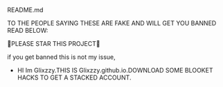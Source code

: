 README.md






             
TO THE PEOPLE SAYING THESE ARE FAKE AND WILL GET YOU BANNED READ BELOW:

🌟PLEASE STAR THIS PROJECT🌟

if you get banned this is not my issue,

- HI Im Glixzzy.THIS IS Glixzzy.github.io.DOWNLOAD SOME BLOOKET HACKS TO GET A STACKED ACCOUNT.
